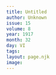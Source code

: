 ```yaml
---
title: Untitled
author: Unknown
issue: 15
volume: 8
year: 1917
month: 32
day: VI
tags:
layout: page.njk
image:
---
```

